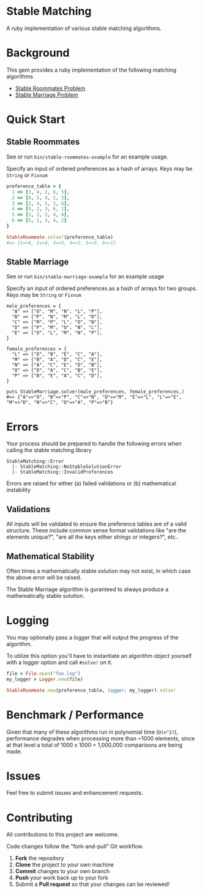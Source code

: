 # Stable Matching

A ruby implementation of various stable matching algorithms.

# Background

This gem provides a ruby implementation of the following matching algorithms

- [Stable Roommates Problem](https://en.wikipedia.org/wiki/Stable_roommates_problem)
- [Stable Marriage Problem](https://en.wikipedia.org/wiki/Stable_marriage_problem)

# Quick Start

## Stable Roommates

See or run `bin/stable-roommates-example` for an example usage.

Specify an input of ordered preferences as a hash of arrays. Keys may be `String` or `Fixnum`

``` ruby
preference_table = {
  1 => [3, 4, 2, 6, 5],
  2 => [6, 5, 4, 1, 3],
  3 => [2, 4, 5, 1, 6],
  4 => [5, 2, 3, 6, 1],
  5 => [3, 1, 2, 4, 6],
  6 => [5, 1, 3, 4, 2]
}

StableRoommate.solve!(preference_table)
#=> {1=>6, 2=>4, 3=>5, 4=>2, 5=>3, 6=>1}
```

## Stable Marriage

See or run `bin/stable-marriage-example` for an example usage

Specify an input of ordered preferences as a hash of arrays for two groups. Keys may be `String` or `Fixnum`

```
male_preferences = {
  "A" => ["O", "M", "N", "L", "P"],
  "B" => ["P", "N", "M", "L", "O"],
  "C" => ["M", "P", "L", "O", "N"],
  "D" => ["P", "M", "O", "N", "L"],
  "E" => ["O", "L", "M", "N", "P"],
}

female_preferences = {
  "L" => ["D", "B", "E", "C", "A"],
  "M" => ["B", "A", "D", "C", "E"],
  "N" => ["A", "C", "E", "D", "B"],
  "O" => ["D", "A", "C", "B", "E"],
  "P" => ["B", "E", "A", "C", "D"],
}

puts StableMarriage.solve!(male_preferences, female_preferences,)
#=> {"A"=>"O", "B"=>"P", "C"=>"N", "D"=>"M", "E"=>"L", "L"=>"E", "M"=>"D", "N"=>"C", "O"=>"A", "P"=>"B"}
```

# Errors

Your process should be prepared to handle the following errors when calling the stable matching library

```
StableMatching::Error
  |- StableMatching::NoStableSolutionError
  |- StableMatching::InvalidPreferences
```

Errors are raised for either (a) failed validations or (b) mathematical instability

## Validations

All inputs will be validated to ensure the preference tables are of a valid structure. These include common sense format validations like "are the elements unique?", "are all the keys either strings or integers?", etc..


## Mathematical Stability

Often times a mathematically stable solution may not exist, in which case the above error will be raised.

The Stable Marriage algorithm is guranteed to always produce a mathematically stable solution.

# Logging

You may optionally pass a logger that will output the progress of the algorithm.

To utilize this option you'll have to instantiate an algorithm object yourself with a logger option and call `#solve!` on it.

``` ruby
file = File.open("foo.log")
my_logger = Logger.new(file)

StableRoommate.new(preference_table, logger: my_logger).solve!
```

# Benchmark / Performance

Given that many of these algorithms run in polynomial time (`O(n^2)`), performance degrades when processing more than ~1000 elements, since at that level a total of 1000 x 1000 = 1,000,000 comparisons are being made.

# Issues

Feel free to submit issues and enhancement requests.

# Contributing

All contributions to this project are welcome.

Code changes follow the "fork-and-pull" Git workflow.

 1. **Fork** the repository
 2. **Clone** the project to your own machine
 3. **Commit** changes to your own branch
 4. **Push** your work back up to your fork
 5. Submit a **Pull request** so that your changes can be reviewed!
